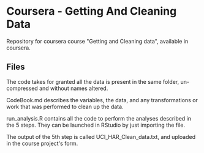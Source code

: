 # Coursera - Getting And Cleaning Data

Repository for coursera course "Getting and Cleaning data", available in coursera.

## Files

The code takes for granted all the data is present in the same folder, un-compressed and without names altered.

CodeBook.md describes the variables, the data, and any transformations or work that was performed to clean up the data.

run_analysis.R contains all the code to perform the analyses described in the 5 steps. They can be launched in RStudio by just importing the file.

The output of the 5th step is called UCI_HAR_Clean_data.txt, and uploaded in the course project's form.
